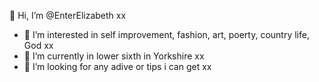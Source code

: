  👋 Hi, I’m @EnterElizabeth xx
- 👀 I’m interested in self improvement, fashion, art, poerty, country life, God xx
- 🌱 I’m currently in lower sixth in Yorkshire xx
- 💞️ I’m looking for any adive or tips i can get xx

<!---
EnterElizabeth/EnterElizabeth is a ✨ special ✨ repository because its `README.md` (this file) appears on your GitHub profile.
You can click the Preview link to take a look at your changes.
--->
